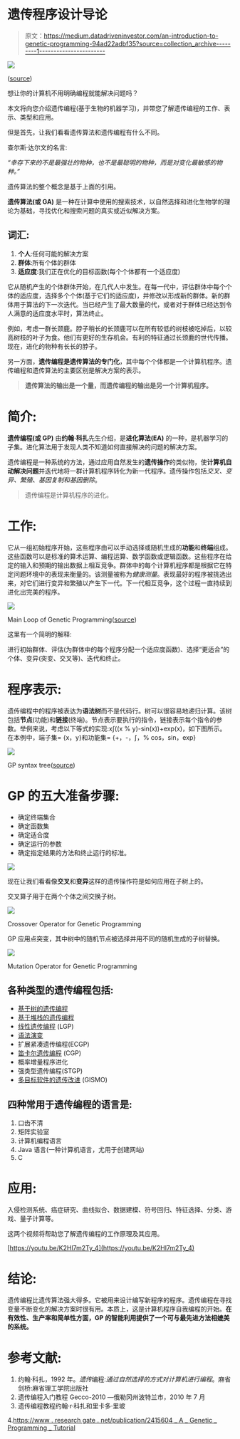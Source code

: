 # 遗传程序设计导论

> 原文：<https://medium.datadriveninvestor.com/an-introduction-to-genetic-programming-94ad22adbf35?source=collection_archive---------1----------------------->

![](img/382086127005a7517109c8fa6af7ba43.png)

([source](http://geneticprogramming.com))

想让你的计算机不用明确编程就能解决问题吗？

本文将向您介绍遗传编程(基于生物的机器学习)，并带您了解遗传编程的工作、表示、类型和应用。

但是首先，让我们看看遗传算法和遗传编程有什么不同。

查尔斯·达尔文的名言:

*“幸存下来的不是最强壮的物种，也不是最聪明的物种，而是对变化最敏感的物种。”*

遗传算法的整个概念是基于上面的引用。

**遗传算法(或 GA)** 是一种在计算中使用的搜索技术，以自然选择和进化生物学的理论为基础，寻找优化和搜索问题的真实或近似解决方案。

## 词汇:

1.  **个人**:任何可能的解决方案
2.  **群体**:所有个体的群体
3.  **适应度**:我们正在优化的目标函数(每个个体都有一个适应度)

它从随机产生的个体群体开始，在几代人中发生。在每一代中，评估群体中每个个体的适应度，选择多个个体(基于它们的适应度)，并修改以形成新的群体。新的群体用于算法的下一次迭代。当已经产生了最大数量的代，或者对于群体已经达到令人满意的适应度水平时，算法终止。

例如，考虑一群长颈鹿。脖子稍长的长颈鹿可以在所有较低的树枝被吃掉后，以较高树枝的叶子为食。他们有更好的生存机会。有利的特征通过长颈鹿的世代传播。现在，进化的物种有长长的脖子。

另一方面，**遗传编程是遗传算法的专门化**，其中每个个体都是一个计算机程序。遗传编程和遗传算法的主要区别是解决方案的表示。

> **遗传算法的输出是一个量，而遗传编程的输出是另一个计算机程序。**

# **简介:**

**遗传编程(或 GP)** 由**约翰·科扎**先生介绍，是**进化算法(EA)** 的一种，是机器学习的子集。进化算法用于发现人类不知道如何直接解决的问题的解决方案。

遗传编程是一种系统的方法，通过应用自然发生的**遗传操作**的类似物，使**计算机自动解决问题**并迭代地将一群计算机程序转化为新一代程序。遗传操作包括*交叉、变异、繁殖、基因复制和基因删除*。

> 遗传编程是计算机程序的进化。

# **工作:**

它从一组初始程序开始，这些程序由可以手动选择或随机生成的**功能**和**终端**组成。这些函数可以是标准的算术运算、编程运算、数学函数或逻辑函数。这些程序在给定的输入和预期的输出数据上相互竞争。群体中的每个计算机程序都是根据它在特定问题环境中的表现来衡量的。该测量被称为*健康测量*。表现最好的程序被挑选出来，对它们进行变异和繁殖以产生下一代。下一代相互竞争，这个过程一直持续到进化出完美的程序。

![](img/7c6b0a7ae8d987135ead57dbfac218ce.png)

Main Loop of Genetic Programming([source](https://www.researchgate.net/publication/2415604_A_Genetic_Programming_Tutorial))

这里有一个简明的解释:

进行初始群体、评估(为群体中的每个程序分配一个适应度函数)、选择“更适合”的个体、变异(突变、交叉等)、迭代和终止。

# **程序表示:**

遗传编程中的程序被表达为**语法树**而不是代码行。树可以很容易地递归计算。该树包括**节点**(功能)和**链接**(终端)。节点表示要执行的指令，链接表示每个指令的参数。举例来说，考虑以下等式的实现:x∫((x % y)-sin(x))+exp(x)，如下图所示。在本例中，端子集= {x，y}和功能集= {+，-，∫，% cos，sin，exp}

![](img/7289f81fb7fe4059011839139a225930.png)

GP syntax tree([source](https://pdfs.semanticscholar.org/67ad/23b5a145d8d1480e9da570f1c36e13abd0cb.pdf?_ga=2.8615029.1991654169.1591933472-1189386458.1591933472))

# **GP 的五大准备步骤:**

*   确定终端集合
*   确定函数集
*   确定适合度
*   确定运行的参数
*   确定指定结果的方法和终止运行的标准。

![](img/0c054d3cf0372d8e22276807a8e07278.png)

现在让我们看看像**交叉**和**变异**这样的遗传操作符是如何应用在子树上的。

交叉算子用于在两个个体之间交换子树。

![](img/83425a0d601f16940028e541a3f085df.png)

Crossover Operator for Genetic Programming

GP 应用点突变，其中树中的随机节点被选择并用不同的随机生成的子树替换。

![](img/326deace2403fe3c912f646b4f43b908.png)

Mutation Operator for Genetic Programming

## 各种类型的遗传编程包括:

*   [基于树的遗传编程](http://geneticprogramming.com/about-gp/tree-based-gp/)
*   [基于堆栈的遗传编程](http://geneticprogramming.com/about-gp/stack-based-gp/)
*   [线性遗传编程](https://en.m.wikipedia.org/wiki/Linear_genetic_programming) (LGP)
*   [语法演变](https://en.wikipedia.org/wiki/Grammatical_evolution)
*   扩展紧凑遗传编程(ECGP)
*   [笛卡尔遗传编程](https://www.cartesiangp.com/) (CGP)
*   概率增量程序进化
*   强类型遗传编程(STGP)
*   [多目标软件的遗传改进](http://www0.cs.ucl.ac.uk/staff/ucacbbl/gismo/) (GISMO)

## 四种常用于遗传编程的语言是:

1.  口齿不清
2.  矩阵实验室
3.  计算机编程语言
4.  Java 语言(一种计算机语言，尤用于创建网站)
5.  C

# **应用:**

入侵检测系统、癌症研究、曲线拟合、数据建模、符号回归、特征选择、分类、游戏、量子计算等。

这两个视频将帮助您了解遗传编程的工作原理及其应用。

[https://youtu.be/K2Hl7m2Ty_4](https://youtu.be/K2Hl7m2Ty_4)

# **结论:**

遗传编程比遗传算法强大得多。它被用来设计编写新程序的程序。遗传编程在寻找变量不断变化的解决方案时很有用。本质上，这是计算机程序自我编程的开始。**在有效性、生产率和简单性方面，GP 的智能利用提供了一个可与最先进方法相媲美的系统。**

# **参考文献:**

1.  约翰·科扎，1992 年。*遗传*编程:*通过自然选择的方式对计算机进行编程*。麻省剑桥:麻省理工学院出版社
2.  遗传编程入门教程 Gecco-2010 —俄勒冈州波特兰市，2010 年 7 月
3.  遗传编程教程约翰·r·科扎和里卡多·里坡

4.[https://www . research gate . net/publication/2415604 _ A _ Genetic _ Programming _ Tutorial](https://www.researchgate.net/publication/2415604_A_Genetic_Programming_Tutorial)